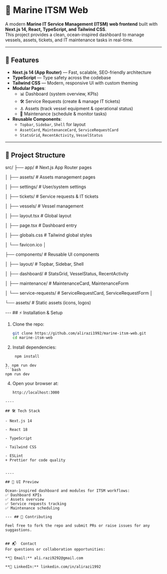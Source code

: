 # 🌊 Marine ITSM Web

A modern **Marine IT Service Management (ITSM) web frontend** built with **Next.js 14, React, TypeScript, and Tailwind CSS**.  
This project provides a clean, ocean-inspired dashboard to manage vessels, assets, tickets, and IT maintenance tasks in real-time.

---

## 🚀 Features

- **Next.js 14 (App Router)** — Fast, scalable, SEO-friendly architecture
- **TypeScript** — Type safety across the codebase
- **Tailwind CSS** — Modern, responsive UI with custom theming
- **Modular Pages**:
  - 📊 Dashboard (system overview, KPIs)
  - 🛠️ Service Requests (create & manage IT tickets)
  - ⚓ Assets (track vessel equipment & operational status)
  - 🔧 Maintenance (schedule & monitor tasks)
- **Reusable Components**:
  - `Topbar`, `Sidebar`, `Shell` for layout  
  - `AssetCard`, `MaintenanceCard`, `ServiceRequestCard`  
  - `StatsGrid`, `RecentActivity`, `VesselStatus`

---

## 📂 Project Structure

src/
├── app/ # Next.js App Router pages

│ ├── assets/ # Assets management pages

│ ├── settings/ # User/system settings

│ ├── tickets/ # Service requests & IT tickets

│ ├── vessels/ # Vessel management

│ ├── layout.tsx # Global layout

│ ├── page.tsx # Dashboard entry

│ ├── globals.css # Tailwind global styles

│ └── favicon.ico
│

├── components/ # Reusable UI components

│ ├── layout/ # Topbar, Sidebar, Shell

│ ├── dashboard/ # StatsGrid, VesselStatus, RecentActivity

│ ├── maintenance/ # MaintenanceCard, MaintenanceForm

│ └── service-requests/ # ServiceRequestCard, ServiceRequestForm
│

└── assets/ # Static assets (icons, logos)

--- ## ⚡ Installation & Setup

1. Clone the repo:
   ```bash
   git clone https://github.com/alirazi1992/marine-itsm-web.git
   cd marine-itsm-web
   ```
2. Install dependencies:
   ```bash
    npm install
  ```
3. npm run dev
  ```bash
  npm run dev
 ```
4. Open your browser at:
   ```bash
   http://localhost:3000
  ```
----

## 🛠️ Tech Stack

- Next.js 14

- React 18

- TypeScript

- Tailwind CSS

- ESLint
 + Prettier for code quality


----

## 📸 UI Preview

Ocean-inspired dashboard and modules for ITSM workflows:
✅ Dashboard KPIs
✅ Assets overview
✅ Service requests tracking
✅ Maintenance scheduling

--- ## 🤝 Contributing 

Feel free to fork the repo and submit PRs or raise issues for any suggastions.


## 📬  Contact
For questions or collaboration opportunities:

**📧 Email:** ali.razi9292@gmail.com

**🔗 LinkedIn:** linkedin.com/in/alirazi1992 
